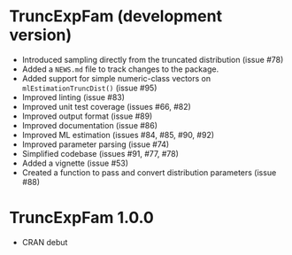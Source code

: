 # TruncExpFam (development version)

* Introduced sampling directly from the truncated distribution (issue #78)
* Added a `NEWS.md` file to track changes to the package.
* Added support for simple numeric-class vectors on `mlEstimationTruncDist()` (issue #95)
* Improved linting (issue #83)
* Improved unit test coverage (issues #66, #82)
* Improved output format (issue #89)
* Improved documentation (issue #86)
* Improved ML estimation (issues #84, #85, #90, #92)
* Improved parameter parsing (issue #74)
* Simplified codebase (issues #91, #77, #78)
* Added a vignette (issue #53)
* Created a function to pass and convert distribution parameters (issue #88)

# TruncExpFam 1.0.0

* CRAN debut
